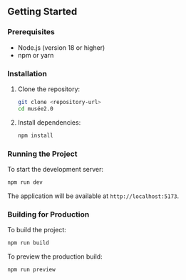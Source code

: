 ## Getting Started

### Prerequisites

- Node.js (version 18 or higher)
- npm or yarn

### Installation

1. Clone the repository:

   ```bash
   git clone <repository-url>
   cd musée2.0
   ```

2. Install dependencies:

   ```bash
   npm install
   ```

### Running the Project

To start the development server:

```bash
npm run dev
```

The application will be available at `http://localhost:5173`.

### Building for Production

To build the project:

```bash
npm run build
```

To preview the production build:

```bash
npm run preview
```

